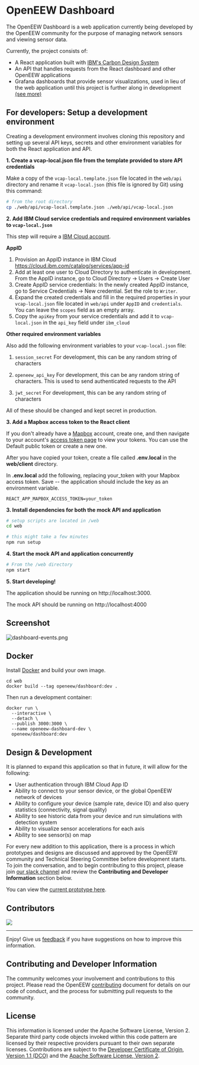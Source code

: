 # OpenEEW Dashboard

The OpenEEW Dashboard is a web application currently being developed by the OpenEEW community for the purpose of managing network sensors and viewing sensor data.

Currently, the project consists of:

- A React application built with [IBM's Carbon Design System](https://www.carbondesignsystem.com)
- An API that handles requests from the React dashboard and other OpenEEW applications
- Grafana dashboards that provide sensor visualizations, used in lieu of the web application until this project is further along in development [(see more)](https://github.com/openeew/openeew-dashboard/tree/master/grafana)

## For developers: Setup a development environment

Creating a development environment involves cloning this repository and setting up several API keys, secrets and other environment variables for both the React application and API.

**1. Create a vcap-local.json file from the template provided to store API credentials**

Make a copy of the `vcap-local.template.json` file located in the `web/api` directory and rename it `vcap-local.json` (this file is ignored by Git) using this command:

```bash
# from the root directory
cp ./web/api/vcap-local.template.json ./web/api/vcap-local.json
```

**2. Add IBM Cloud service credentials and required environment variables to `vcap-local.json`**

This step will require a [IBM Cloud account](https://www.ibm.com/cloud).

**AppID**

1. Provision an AppID instance in IBM Cloud
   https://cloud.ibm.com/catalog/services/app-id
2. Add at least one user to Cloud Directory to authenticate in development. From the AppID instance, go to Cloud Directory -> Users -> Create User
3. Create AppID service credentials: In the newly created AppID instance, go to Service Credentials -> New credential. Set the role to `Writer`.
4. Expand the created credentials and fill in the required properties in your `vcap-local.json` file located in `web/api` under `AppID` and `credentials`. You can leave the `scopes` field as an empty array.
5. Copy the `apiKey` from your service credentials and add it to `vcap-local.json` in the `api_key` field under `ibm_cloud`

**Other required environment variables**

Also add the following environment variables to your `vcap-local.json` file:

1. `session_secret`
   For development, this can be any random string of characters

2. `openeew_api_key`
   For development, this can be any random string of characters. This is used to send authenticated requests to the API

3. `jwt_secret` For development, this can be any random string of characters

All of these should be changed and kept secret in production.

**3. Add a Mapbox access token to the React client**

If you don't already have a [Mapbox](https://mapbox.com) account, create one, and then navigate to your account's [access token page](https://account.mapbox.com/access-tokens/) to view your tokens. You can use the Default public token or create a new one.

After you have copied your token, create a file called **.env.local** in
the **web/client** directory.

In **.env.local** add the following, replacing your_token with your Mapbox access token. Save -- the application should include the key as an environment variable.

```
REACT_APP_MAPBOX_ACCESS_TOKEN=your_token
```

**3. Install dependencies for both the mock API and application**

```bash
# setup scripts are located in /web
cd web

# this might take a few minutes
npm run setup
```

**4. Start the mock API and application concurrently**

```bash
# From the /web directory
npm start
```

**5. Start developing!**

The application should be running on http://localhost:3000.

The mock API should be running on http://localhost:4000

## Screenshot

![dashboard-events.png](/images/dashboard-events.png)

## Docker

Install [Docker](https://www.docker.com/get-started) and build your own image.

```shell-script
cd web
docker build --tag openeew/dashboard:dev .
```

Then run a development container:

```shell-script
docker run \
  --interactive \
  --detach \
  --publish 3000:3000 \
  --name openeew-dashboard-dev \
  openeew/dashboard:dev
```

## Design & Development

It is planned to expand this application so that in future, it will allow for the following:

- User authentication through IBM Cloud App ID
- Ability to connect to your sensor device, or the global OpenEEW network of devices
- Ability to configure your device (sample rate, device ID) and also query statistics (connectivity, signal quality)
- Ability to see historic data from your device and run simulations with detection system
- Ability to visualize sensor accelerations for each axis
- Ability to see sensor(s) on map

For every new addition to this application, there is a process in which prototypes and designs are discussed and approved by the OpenEEW community and Technical Steering Committee before development starts. To join the conversation, and to begin contributing to this project, please join [our slack channel](https://openeew.slack.com) and review the **Contributing and Developer Information** section below.

You can view the [current prototype here](https://ibm.invisionapp.com/share/3FO0NR58WK6#/screens/319792717_EW_Login-_ID_Empty).

## Contributors

<a href="https://github.com/openeew/openeew-dashboard/graphs/contributors">
  <img src="https://contributors-img.web.app/image?repo=openeew/openeew-dashboard" />
</a>

---

Enjoy! Give us [feedback](https://github.com/openeew/openeew-dashboard/issues) if you have suggestions on how to improve this information.

## Contributing and Developer Information

The community welcomes your involvement and contributions to this project. Please read the OpenEEW [contributing](https://github.com/openeew/openeew/blob/master/CONTRIBUTING.md) document for details on our code of conduct, and the process for submitting pull requests to the community.

## License

This information is licensed under the Apache Software License, Version 2. Separate third party code objects invoked within this code pattern are licensed by their respective providers pursuant to their own separate licenses. Contributions are subject to the [Developer Certificate of Origin, Version 1.1 (DCO)](https://developercertificate.org/) and the [Apache Software License, Version 2](http://www.apache.org/licenses/LICENSE-2.0.txt).
